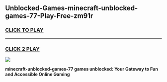 
## Unblocked-Games-minecraft-unblocked-games-77-Play-Free-zm91r
<h3>
<a href="https://premium76.site?title=minecraft-unblocked-games-77&ref=19M">CLICK TO PLAY</a></h3>
<hr>

<h3>
<a href="https://premium76.site?title=minecraft-unblocked-games-77&ref=19M">CLICK 2 PLAY</a>
  
</h3>

<a href="https://premium76.site?title=minecraft-unblocked-games-77&ref=19M"><img src="https://clearcache.store/games.png"></a>


**minecraft-unblocked-games-77 games unblocked: Your Gateway to Fun and Accessible Online Gaming**
